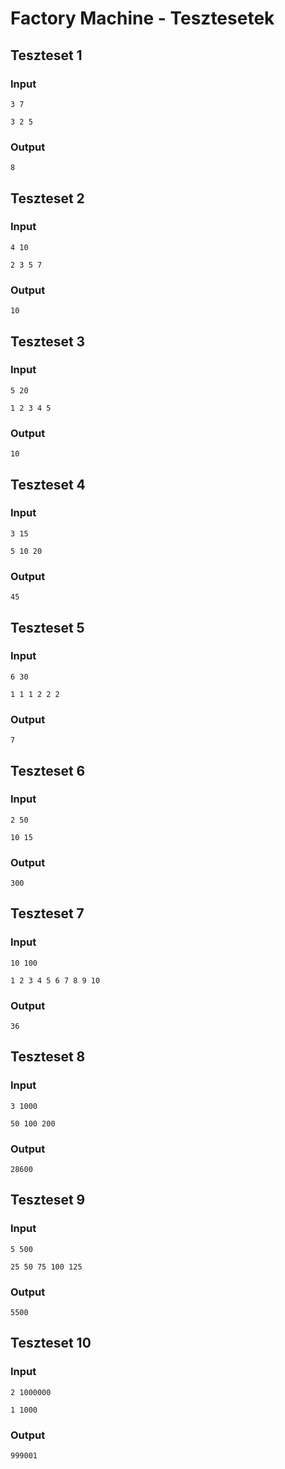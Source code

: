 # Factory Machine - Tesztesetek

## Teszteset 1
### Input
`3 7`

`3 2 5`

### Output
`8`


## Teszteset 2
### Input
`4 10`

`2 3 5 7`

### Output
`10`


## Teszteset 3
### Input
`5 20`

`1 2 3 4 5`

### Output
`10`


## Teszteset 4
### Input
`3 15`

`5 10 20`

### Output
`45`


## Teszteset 5
### Input
`6 30`

`1 1 1 2 2 2`

### Output
`7`


## Teszteset 6
### Input
`2 50`

`10 15`

### Output
`300`


## Teszteset 7
### Input
`10 100`

`1 2 3 4 5 6 7 8 9 10`

### Output
`36`


## Teszteset 8
### Input
`3 1000`

`50 100 200`

### Output
`28600`


## Teszteset 9
### Input
`5 500`

`25 50 75 100 125`

### Output
`5500`


## Teszteset 10
### Input
`2 1000000`

`1 1000`

### Output
`999001`

